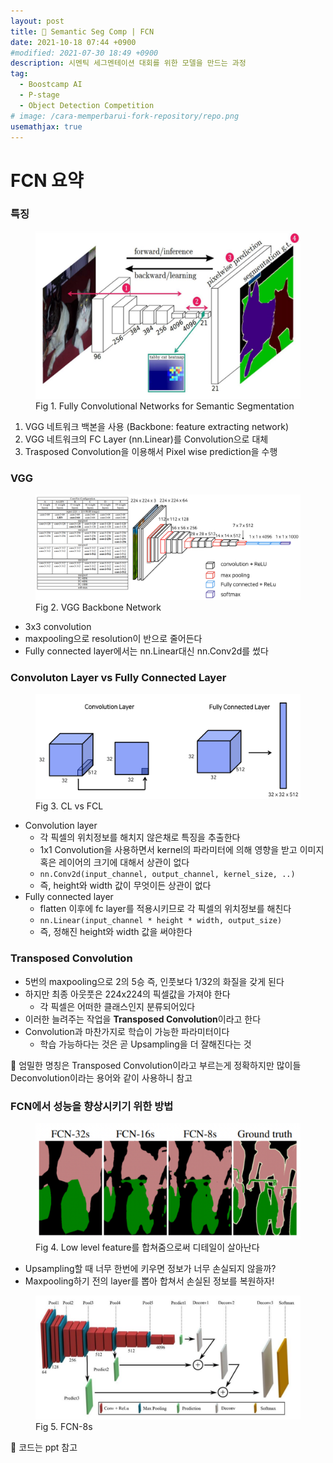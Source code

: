 ```yaml
---
layout: post
title: 🍭 Semantic Seg Comp | FCN
date: 2021-10-18 07:44 +0900
#modified: 2021-07-30 18:49 +0900
description: 시멘틱 세그멘테이션 대회를 위한 모델을 만드는 과정
tag:
  - Boostcamp AI
  - P-stage
  - Object Detection Competition
# image: /cara-memperbarui-fork-repository/repo.png
usemathjax: true
---
```


# FCN 요약

### 특징

<figure>
<img src="/assets/img/Screen Shot 2021-10-18 at 8.15.40 PM.png">
<figcaption>Fig 1. Fully Convolutional Networks for Semantic Segmentation</figcaption>
</figure>

1. VGG 네트워크 백본을 사용 (Backbone: feature extracting network)
2. VGG 네트워크의 FC Layer (nn.Linear)를 Convolution으로 대체
3. Trasposed Convolution을 이용해서 Pixel wise prediction을 수행 

### VGG

<figure>
<img src="/assets/img/Screen Shot 2021-10-18 at 8.29.30 PM.png">
<figcaption>Fig 2. VGG Backbone Network</figcaption>
</figure>

- 3x3 convolution
- maxpooling으로 resolution이 반으로 줄어든다
- Fully connected layer에서는 nn.Linear대신 nn.Conv2d를 썼다

### Convoluton Layer vs Fully Connected Layer

<figure>
<img src="/assets/img/Screen Shot 2021-10-18 at 8.32.32 PM.png">
<figcaption>Fig 3. CL vs FCL</figcaption>
</figure>

- Convolution layer
    - 각 픽셀의 위치정보를 해치지 않은채로 특징을 추출한다
    - 1x1 Convolution을 사용하면서 kernel의 파라미터에 의해 영향을 받고 이미지 혹은 레이어의 크기에 대해서 상관이 없다
    - `nn.Conv2d(input_channel, output_channel, kernel_size, ..)`
    - 즉, height와 width 값이 무엇이든 상관이 없다
- Fully connected layer
    - flatten 이후에 fc layer를 적용시키므로 각 픽셀의 위치정보를 해친다
    - `nn.Linear(input_channel * height * width, output_size)`
    - 즉, 정해진 height와 width 값을 써야한다

### Transposed Convolution

- 5번의 maxpooling으로 2의 5승 즉, 인풋보다 1/32의 화질을 갖게 된다
- 하지만 최종 아웃풋은 224x224의 픽셀값을 가져야 한다
    - 각 픽셀은 어떠한 클래스인지 분류되어있다
- 이러한 늘려주는 작업을 **Transposed Convolution**이라고 한다
- Convolution과 마찬가지로 학습이 가능한 파라미터이다
    - 학습 가능하다는 것은 곧 Upsampling을 더 잘해진다는 것

🎈 엄밀한 명칭은 Transposed Convolution이라고 부르는게 정확하지만 많이들 Deconvolution이라는 용어와 같이 사용하니 참고

### FCN에서 성능을 향상시키기 위한 방법

<figure>
<img src="/assets/img/Screen Shot 2021-10-18 at 9.02.43 PM.png">
<figcaption>Fig 4. Low level feature를 합쳐줌으로써 디테일이 살아난다</figcaption>
</figure>

- Upsampling할 때 너무 한번에 키우면 정보가 너무 손실되지 않을까?
- Maxpooling하기 전의 layer를 뽑아 합쳐서 손실된 정보를 복원하자!

<figure>
<img src="/assets/img/Screen Shot 2021-10-18 at 9.12.02 PM.png">
<figcaption>Fig 5. FCN-8s</figcaption>
</figure>

🎈 코드는 ppt 참고